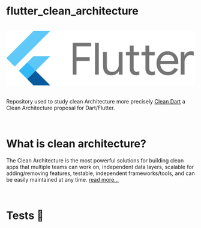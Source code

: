 # flutter_clean_architecture

<br>
<img src="assets/svg/logo_flutter_horizontal.svg" width=500 style="align=center" >
<br>
<br>

Repository used to study clean Architecture more precisely [Clean Dart](https://github.com/Flutterando/Clean-Dart) a Clean Architecture proposal for Dart/Flutter.

<br>

# What is clean architecture?

The Clean Architecture is the most powerful solutions for building clean apps that multiple teams
can work on, independent data layers, scalable for adding/removing features, testable, independent
frameworks/tools, and can be easily maintained at any
time. [read more...](https://blog.cleancoder.com/uncle-bob/2012/08/13/the-clean-architecture.html)

<br>

# Tests 🧪

